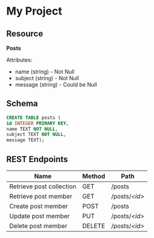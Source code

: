 # My Project

## Resource

**Posts**

Attributes:

* name (string) - Not Null
* subject (string) - Not Null
* message (string) - Could be Null

## Schema

```sql
CREATE TABLE posts (
id INTEGER PRIMARY KEY,
name TEXT NOT NULL,
subject TEXT NOT NULL,
message TEXT);
```

## REST Endpoints

Name                           | Method | Path
-------------------------------|--------|------------------
Retrieve post collection | GET    | /posts
Retrieve post member     | GET    | /posts/*\<id\>*
Create post member       | POST   | /posts
Update post member       | PUT    | /posts/*\<id\>*
Delete post member       | DELETE | /posts/*\<id\>*